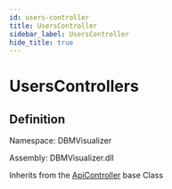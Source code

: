 ```yaml
---
id: users-controller
title: UsersController
sidebar_label: UsersController
hide_title: true
---
```


# UsersControllers

## Definition

Namespace: DBMVisualizer

Assembly: DBMVisualizer.dll

Inherits from the [ApiController](https://docs.microsoft.com/en-us/dotnet/api/system.web.http.apicontroller?view=aspnetcore-2.2) base Class
